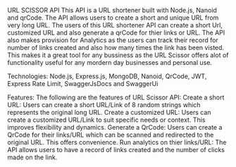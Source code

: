 URL SCISSOR API
This API is a URL shortener built with Node.js, Nanoid and qrCode. The API allows users to create a short and unique URL from very long URL. The users of this URL shortener API can create a short Url, customized URL and also generate a qrCode for thier links or URL. The API also makes provision for Analytics as the users can track their record for number of links created and also how many times the link has been visted. This makes it a great tool for any bussiness as the URL Scissor offers alot of functionality useful for any mordern day businesses and personal use.

Technologies:
Node.js,
Express.js,
MongoDB,
Nanoid,
QrCode,
JWT,
Express Rate Limit,
SwaggerJsDocs and SwaggerUi

Features:
The following are the features of URL Scissor API:
Create a short URL: Users can create a short URL/Link of 8 random strings which represents the original long URL.
Create a customized URL: Users can create a customized URL/Link to suit specific needs or context. This improves flexibility and dynamics.
Generate a QrCode: Users can create a QrCode for their links/URL which can be scanned and redirected to the original URL. This offers convenience.
Run analytics on thier links/URL: The API allows users to have a record of links created and the number of clicks made on the link.

